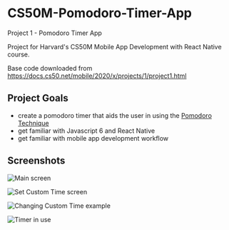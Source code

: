 # CS50M-Pomodoro-Timer-App
Project 1 - Pomodoro Timer App 

Project for Harvard's CS50M Mobile App Development with React Native course.

Base code downloaded from https://docs.cs50.net/mobile/2020/x/projects/1/project1.html

## Project Goals
- create a pomodoro timer that aids the user in using the [Pomodoro Technique](https://en.wikipedia.org/wiki/Pomodoro_Technique)
- get familiar with Javascript 6 and React Native
- get familiar with mobile app development workflow

## Screenshots
![Main screen](https://github.com/PigwidgeonDeluxe/CS50M-Pomodoro-Timer-App/blob/master/screenshots/Screenshot_20200513-165317.jpg)

![Set Custom Time screen](https://github.com/PigwidgeonDeluxe/CS50M-Pomodoro-Timer-App/blob/master/screenshots/Screenshot_20200513-165323.jpg)

![Changing Custom Time example](https://github.com/PigwidgeonDeluxe/CS50M-Pomodoro-Timer-App/blob/master/screenshots/Screenshot_20200513-165345.jpg)

![Timer in use](https://github.com/PigwidgeonDeluxe/CS50M-Pomodoro-Timer-App/blob/master/screenshots/Screenshot_20200513-165459.jpg)

